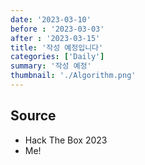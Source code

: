 ```yaml
---
date: '2023-03-10'
before : '2023-03-03'
after : '2023-03-15'
title: '작성 예정입니다'
categories: ['Daily']
summary: '작성 예정'
thumbnail: './Algorithm.png'
---
```



## Source

- Hack The Box 2023
- Me!
